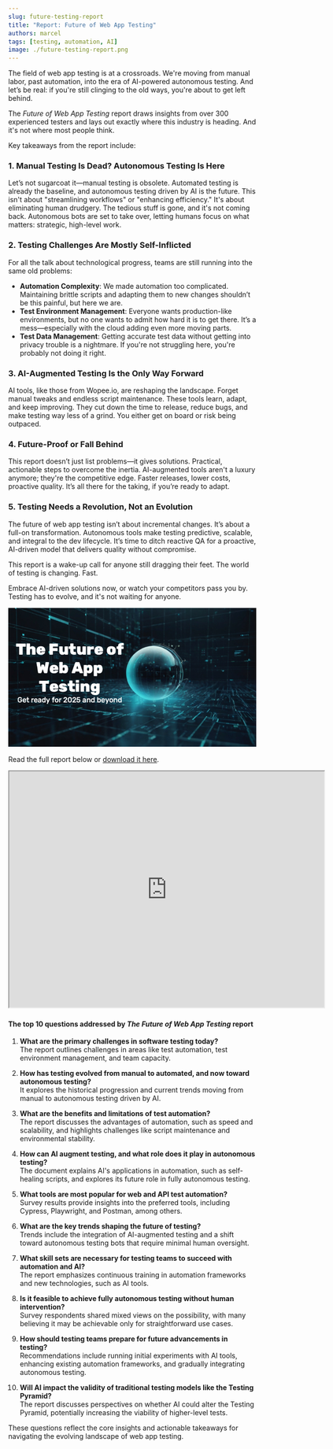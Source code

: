 ```yaml
---
slug: future-testing-report
title: "Report: Future of Web App Testing"
authors: marcel
tags: [testing, automation, AI]
image: ./future-testing-report.png
---
```


The field of web app testing is at a crossroads. We're moving from manual labor, past automation, into the era of AI-powered autonomous testing. And let’s be real: if you're still clinging to the old ways, you're about to get left behind.

The _Future of Web App Testing_ report draws insights from over 300 experienced testers and lays out exactly where this industry is heading. And it's not where most people think.

<!--truncate-->

Key takeaways from the report include:

### 1. Manual Testing Is Dead? Autonomous Testing Is Here

Let’s not sugarcoat it—manual testing is obsolete. Automated testing is already the baseline, and autonomous testing driven by AI is the future. This isn't about "streamlining workflows" or "enhancing efficiency." It's about eliminating human drudgery. The tedious stuff is gone, and it's not coming back. Autonomous bots are set to take over, letting humans focus on what matters: strategic, high-level work.

### 2. Testing Challenges Are Mostly Self-Inflicted

For all the talk about technological progress, teams are still running into the same old problems:

- **Automation Complexity**: We made automation too complicated. Maintaining brittle scripts and adapting them to new changes shouldn’t be this painful, but here we are.
- **Test Environment Management**: Everyone wants production-like environments, but no one wants to admit how hard it is to get there. It’s a mess—especially with the cloud adding even more moving parts.
- **Test Data Management**: Getting accurate test data without getting into privacy trouble is a nightmare. If you're not struggling here, you're probably not doing it right.

### 3. AI-Augmented Testing Is the Only Way Forward

AI tools, like those from Wopee.io, are reshaping the landscape. Forget manual tweaks and endless script maintenance. These tools learn, adapt, and keep improving. They cut down the time to release, reduce bugs, and make testing way less of a grind. You either get on board or risk being outpaced.

### 4. Future-Proof or Fall Behind

This report doesn’t just list problems—it gives solutions. Practical, actionable steps to overcome the inertia. AI-augmented tools aren't a luxury anymore; they're the competitive edge. Faster releases, lower costs, proactive quality. It’s all there for the taking, if you’re ready to adapt.

### 5. Testing Needs a Revolution, Not an Evolution

The future of web app testing isn’t about incremental changes. It’s about a full-on transformation. Autonomous tools make testing predictive, scalable, and integral to the dev lifecycle. It’s time to ditch reactive QA for a proactive, AI-driven model that delivers quality without compromise.

This report is a wake-up call for anyone still dragging their feet. The world of testing is changing. Fast.

Embrace AI-driven solutions now, or watch your competitors pass you by. Testing has to evolve, and it's not waiting for anyone.

![Future Testing Report](./future-testing-report.png)

Read the full report below or [download it here](https://docsend.com/view/bqdezf88sb8qjkbv).

<div style={{ display: 'flex', justifyContent: 'center' }}>

<iframe src="https://docsend.com/view/vj7andvinui4e3nu" allow="fullscreen" width="640" height="480"></iframe>

</div>

#### The top 10 questions addressed by _The Future of Web App Testing_ report

1. **What are the primary challenges in software testing today?**  
   The report outlines challenges in areas like test automation, test environment management, and team capacity.

2. **How has testing evolved from manual to automated, and now toward autonomous testing?**  
   It explores the historical progression and current trends moving from manual to autonomous testing driven by AI.

3. **What are the benefits and limitations of test automation?**  
   The report discusses the advantages of automation, such as speed and scalability, and highlights challenges like script maintenance and environmental stability.

4. **How can AI augment testing, and what role does it play in autonomous testing?**  
   The document explains AI's applications in automation, such as self-healing scripts, and explores its future role in fully autonomous testing.

5. **What tools are most popular for web and API test automation?**  
   Survey results provide insights into the preferred tools, including Cypress, Playwright, and Postman, among others.

6. **What are the key trends shaping the future of testing?**  
   Trends include the integration of AI-augmented testing and a shift toward autonomous testing bots that require minimal human oversight.

7. **What skill sets are necessary for testing teams to succeed with automation and AI?**  
   The report emphasizes continuous training in automation frameworks and new technologies, such as AI tools.

8. **Is it feasible to achieve fully autonomous testing without human intervention?**  
   Survey respondents shared mixed views on the possibility, with many believing it may be achievable only for straightforward use cases.

9. **How should testing teams prepare for future advancements in testing?**  
   Recommendations include running initial experiments with AI tools, enhancing existing automation frameworks, and gradually integrating autonomous testing.

10. **Will AI impact the validity of traditional testing models like the Testing Pyramid?**  
    The report discusses perspectives on whether AI could alter the Testing Pyramid, potentially increasing the viability of higher-level tests.

These questions reflect the core insights and actionable takeaways for navigating the evolving landscape of web app testing.
